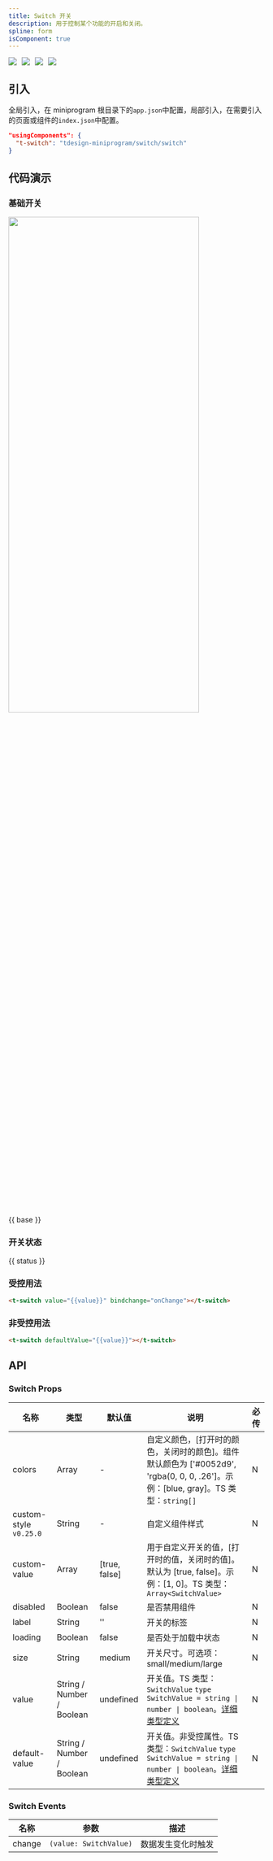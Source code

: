 ```yaml
---
title: Switch 开关
description: 用于控制某个功能的开启和关闭。
spline: form
isComponent: true
---
```


<span class="coverages-badge" style="margin-right: 10px"><img src="https://img.shields.io/badge/coverages%3A%20lines-100%25-blue" /></span><span class="coverages-badge" style="margin-right: 10px"><img src="https://img.shields.io/badge/coverages%3A%20functions-100%25-blue" /></span><span class="coverages-badge" style="margin-right: 10px"><img src="https://img.shields.io/badge/coverages%3A%20statements-100%25-blue" /></span><span class="coverages-badge" style="margin-right: 10px"><img src="https://img.shields.io/badge/coverages%3A%20branches-82%25-blue" /></span>
## 引入

全局引入，在 miniprogram 根目录下的`app.json`中配置，局部引入，在需要引入的页面或组件的`index.json`中配置。

```json
"usingComponents": {
  "t-switch": "tdesign-miniprogram/switch/switch"
}
```

## 代码演示

### 基础开关

<img src="https://tdesign.gtimg.com/miniprogram/readme/switch.png" width="375px" height="50%">

{{ base }}


### 开关状态

{{ status }}


### 受控用法

```html
<t-switch value="{{value}}" bindchange="onChange"></t-switch>

```
### 非受控用法

```html
<t-switch defaultValue="{{value}}"></t-switch>
```

## API
### Switch Props

名称 | 类型 | 默认值 | 说明 | 必传
-- | -- | -- | -- | --
colors | Array | - | 自定义颜色，[打开时的颜色，关闭时的颜色]。组件默认颜色为 ['#0052d9', 'rgba(0, 0, 0, .26']。示例：[blue, gray]。TS 类型：`string[]` | N
custom-style `v0.25.0` | String | - | 自定义组件样式 | N
custom-value | Array | [true, false] | 用于自定义开关的值，[打开时的值，关闭时的值]。默认为 [true, false]。示例：[1, 0]。TS 类型：`Array<SwitchValue>` | N
disabled | Boolean | false | 是否禁用组件 | N
label | String | '' | 开关的标签 | N
loading | Boolean | false | 是否处于加载中状态 | N
size | String | medium | 开关尺寸。可选项：small/medium/large | N
value | String / Number / Boolean | undefined | 开关值。TS 类型：`SwitchValue` `type SwitchValue = string \| number \| boolean`。[详细类型定义](https://github.com/Tencent/tdesign-miniprogram/tree/develop/src/switch/type.ts) | N
default-value | String / Number / Boolean | undefined | 开关值。非受控属性。TS 类型：`SwitchValue` `type SwitchValue = string \| number \| boolean`。[详细类型定义](https://github.com/Tencent/tdesign-miniprogram/tree/develop/src/switch/type.ts) | N

### Switch Events

名称 | 参数 | 描述
-- | -- | --
change | `(value: SwitchValue)` | 数据发生变化时触发
